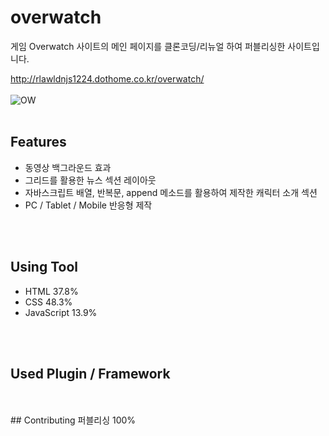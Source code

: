 # overwatch
게임 Overwatch 사이트의 메인 페이지를 클론코딩/리뉴얼 하여 퍼블리싱한 사이트입니다.</br>


http://rlawldnjs1224.dothome.co.kr/overwatch/
</br>
</br>
![OW](https://user-images.githubusercontent.com/77706798/112259177-2bf98080-8cab-11eb-8347-247e4470e093.jpg)
</br>
</br>

## Features
- 동영상 백그라운드 효과
- 그리드를 활용한 뉴스 섹션 레이아웃
- 자바스크립트 배열, 반복문, append 메소드를 활용하여 제작한 캐릭터 소개 섹션
- PC / Tablet / Mobile 반응형 제작
</br>
</br>

## Using Tool
- HTML 37.8%
- CSS 48.3%
- JavaScript 13.9%
</br>
</br>

## Used Plugin / Framework
</br>
</br>
## Contributing
퍼블리싱 100%
